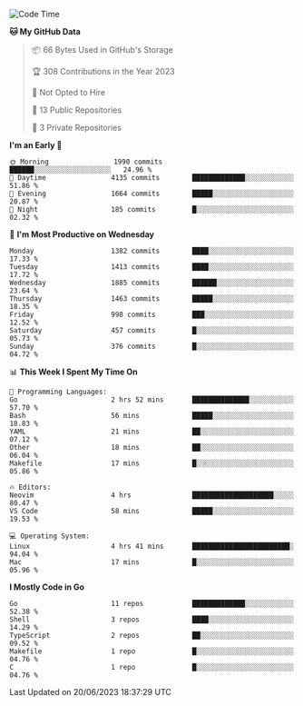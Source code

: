 <!--START_SECTION:waka-->
![Code Time](http://img.shields.io/badge/Code%20Time-35%20hrs%2042%20mins-blue)

**🐱 My GitHub Data** 

> 📦 66 Bytes Used in GitHub's Storage 
 > 
> 🏆 308 Contributions in the Year 2023
 > 
> 🚫 Not Opted to Hire
 > 
> 📜 13 Public Repositories 
 > 
> 🔑 3 Private Repositories 
 > 
**I'm an Early 🐤** 

```text
🌞 Morning                1990 commits        ██████░░░░░░░░░░░░░░░░░░░   24.96 % 
🌆 Daytime                4135 commits        █████████████░░░░░░░░░░░░   51.86 % 
🌃 Evening                1664 commits        █████░░░░░░░░░░░░░░░░░░░░   20.87 % 
🌙 Night                  185 commits         █░░░░░░░░░░░░░░░░░░░░░░░░   02.32 % 
```
📅 **I'm Most Productive on Wednesday** 

```text
Monday                   1382 commits        ████░░░░░░░░░░░░░░░░░░░░░   17.33 % 
Tuesday                  1413 commits        ████░░░░░░░░░░░░░░░░░░░░░   17.72 % 
Wednesday                1885 commits        ██████░░░░░░░░░░░░░░░░░░░   23.64 % 
Thursday                 1463 commits        █████░░░░░░░░░░░░░░░░░░░░   18.35 % 
Friday                   998 commits         ███░░░░░░░░░░░░░░░░░░░░░░   12.52 % 
Saturday                 457 commits         █░░░░░░░░░░░░░░░░░░░░░░░░   05.73 % 
Sunday                   376 commits         █░░░░░░░░░░░░░░░░░░░░░░░░   04.72 % 
```


📊 **This Week I Spent My Time On** 

```text
💬 Programming Languages: 
Go                       2 hrs 52 mins       ██████████████░░░░░░░░░░░   57.70 % 
Bash                     56 mins             █████░░░░░░░░░░░░░░░░░░░░   18.83 % 
YAML                     21 mins             ██░░░░░░░░░░░░░░░░░░░░░░░   07.12 % 
Other                    18 mins             ██░░░░░░░░░░░░░░░░░░░░░░░   06.04 % 
Makefile                 17 mins             █░░░░░░░░░░░░░░░░░░░░░░░░   05.86 % 

🔥 Editors: 
Neovim                   4 hrs               ████████████████████░░░░░   80.47 % 
VS Code                  58 mins             █████░░░░░░░░░░░░░░░░░░░░   19.53 % 

💻 Operating System: 
Linux                    4 hrs 41 mins       ████████████████████████░   94.04 % 
Mac                      17 mins             █░░░░░░░░░░░░░░░░░░░░░░░░   05.96 % 
```

**I Mostly Code in Go** 

```text
Go                       11 repos            █████████████░░░░░░░░░░░░   52.38 % 
Shell                    3 repos             ████░░░░░░░░░░░░░░░░░░░░░   14.29 % 
TypeScript               2 repos             ██░░░░░░░░░░░░░░░░░░░░░░░   09.52 % 
Makefile                 1 repo              █░░░░░░░░░░░░░░░░░░░░░░░░   04.76 % 
C                        1 repo              █░░░░░░░░░░░░░░░░░░░░░░░░   04.76 % 
```




 Last Updated on 20/06/2023 18:37:29 UTC
<!--END_SECTION:waka-->

